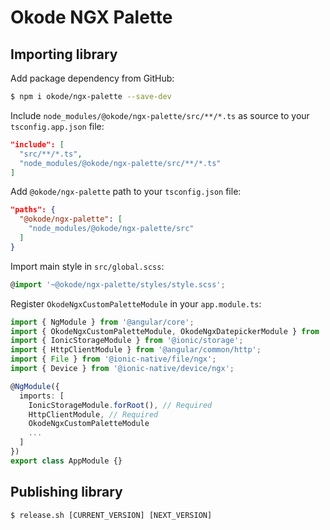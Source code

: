 # Okode NGX Palette

## Importing library

Add package dependency from GitHub:

```bash
$ npm i okode/ngx-palette --save-dev
```

Include `node_modules/@okode/ngx-palette/src/**/*.ts` as source to your `tsconfig.app.json` file:

```json
"include": [
  "src/**/*.ts",
  "node_modules/@okode/ngx-palette/src/**/*.ts"
]
```

Add `@okode/ngx-palette` path to your `tsconfig.json` file:

```json
"paths": {
  "@okode/ngx-palette": [
    "node_modules/@okode/ngx-palette/src"
  ]
}
```

Import main style in `src/global.scss`:

```typescript
@import '~@okode/ngx-palette/styles/style.scss';
```

Register `OkodeNgxCustomPaletteModule` in your `app.module.ts`:

```typescript
import { NgModule } from '@angular/core';
import { OkodeNgxCustomPaletteModule, OkodeNgxDatepickerModule } from '@okode/ngx-palette';
import { IonicStorageModule } from '@ionic/storage';
import { HttpClientModule } from '@angular/common/http';
import { File } from '@ionic-native/file/ngx';
import { Device } from '@ionic-native/device/ngx';

@NgModule({
  imports: [
    IonicStorageModule.forRoot(), // Required
    HttpClientModule, // Required
    OkodeNgxCustomPaletteModule
    ...
  ]
})
export class AppModule {}
```

## Publishing library

```
$ release.sh [CURRENT_VERSION] [NEXT_VERSION]
```
